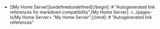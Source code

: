 - [[My Home Server]]undefinedundefined[//begin]: # "Autogenerated link references for markdown compatibility",[My Home Server]: <../pages-ls/My Home Server> "My Home Server",[//end]: # "Autogenerated link references"